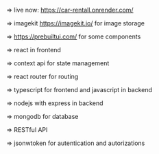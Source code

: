 => live now: https://car-rentall.onrender.com/

=> imagekit https://imagekit.io/ for image storage

=> https://prebuiltui.com/ for some components

=> react in frontend

=> context api for state management

=> react router for routing

=> typescript for frontend and javascript in backend

=> nodejs with express in backend

=> mongodb for database

=> RESTful API

=> jsonwtoken for autentication and autorizations
